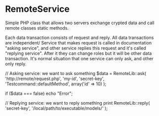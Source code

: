 RemoteService
=============

Simple PHP class that allows two servers exchange crypted data and call remote classes static methods.

Each data transaction consists of request and reply. All data transactions are independent/
Service that makes request is called in documentation "asking service", and other service replies
this request and it's called "replying service". After it they can change roles but it will be other data
transaction. It's normal situation that one service can only ask, and other only reply.

 <example>
 // Asking service: we want to ask something
 $data = RemoteLib::ask(
 		'http://remote/request.php',
 		'my-id',
 		'secret-key',
 		'Testcommand::defaultMethod',
 		array('id' => 10)
 );

 if ($data === false) echo "Error";

 // Replying service: we want to reply something
 print RemoteLib::reply(
 			'secret-key',
 			'/local/path/to/executable/models/'
 		);
 </example>


